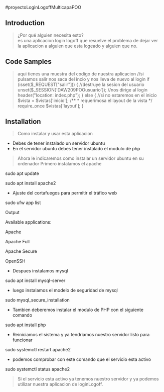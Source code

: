 #proyectoLoginLogoffMulticapaPOO

## Introduction

>¿Por qué alguien necesita esto?  
es una aplicacion login logoff que resuelve el problema de dejar ver  
la aplicacion a alguien que esta logeado y alguien que no.

## Code Samples

>aqui tienes una muestra del codigo  de nuestra aplicacion
//si pulsamos salir nos saca del incio y nos lleva de nuevo al login
if (isset($_REQUEST["salir"])) {
    //destruye la sesion del usuario
    unset($_SESSION['DAW209POOusuario']);
    //nos dirige al login
    header("location: index.php");
} else { //si no estaremos en el inicio
    $vista = $vistas['inicio']; 
    /**
     * requerimosa el layout de la vista
     */
    require_once $vistas['layout'];
}

## Installation

> Como instalar y usar esta aplicacion  
* Debes de tener instalado un servidor ubuntu 
* En el servidor ubuntu debes tener instalado el modulo de php  

>Ahora le indicaremos como instalar un servidor ubuntu en su ordenador  Primero instalamos el apache  
  
sudo apt update  
   
sudo apt install apache2  
  
* Ajuste del cortafuegos para permitir el tráfico web  
  
sudo ufw app list  
  
Output  

Available applications:  

  Apache  

  Apache Full  

  Apache Secure 

  OpenSSH  
  
  
* Despues instalamos mysql  

sudo apt install mysql-server  
  
* luego instalamos el modelo de seguridad de mysql  

sudo mysql_secure_installation  

* Tambien deberemos instalar el modulo de PHP con el siguiente comando  

sudo apt install php  

* Reiniciamos el sistema y ya tendriamos nuestro servidor listo para funcionar  

sudo systemctl restart apache2  

* podemos comprobar con este comando que el servicio esta activo  

sudo systemctl status apache2  

> Si el servicio esta activo ya tenemos nuestro servidor y ya podemos utilizar nuestra aplicacion de loginLogoff.


 



 
